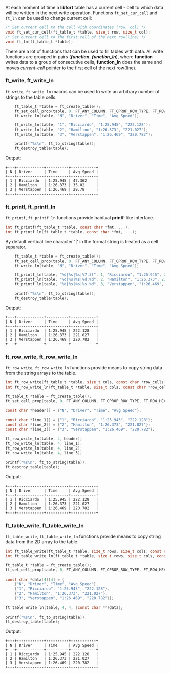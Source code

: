 At each moment of time a **libfort** table has a current cell - cell to which data will be written in the next write operation.
Functions `ft_set_cur_cell` and `ft_ln` can be used to change current cell:
```C
/* Set current cell to the cell with coordinates (row, col) */
void ft_set_cur_cell(ft_table_t *table, size_t row, size_t col);
/* Set current cell to the first cell of the next row(line) */
void ft_ln(ft_table_t *table);
```

There are a lot of functions that can be used to fill tables with data.
All write functions are grouped in pairs (**_function_**, **_function_ln_**), where **function** writes data to a group of consecutive cells, **function_ln** does the same and moves _current-cell_ pointer to the first cell of the next row(line).

### ft_write, ft_write_ln
`ft_write`, `ft_write_ln` macros can be used to write an arbitrary number of strings to the table cells.
```C
    ft_table_t *table = ft_create_table();
    ft_set_cell_prop(table, 0, FT_ANY_COLUMN, FT_CPROP_ROW_TYPE, FT_ROW_HEADER);
    ft_write_ln(table, "N", "Driver", "Time", "Avg Speed");

    ft_write_ln(table, "1", "Ricciardo", "1:25.945", "222.128");
    ft_write_ln(table, "2", "Hamilton", "1:26.373", "221.027");
    ft_write_ln(table, "3", "Verstappen", "1:26.469", "220.782");

    printf("%s\n", ft_to_string(table));
    ft_destroy_table(table);
```
Output:
```text
+---+------------+----------+-----------+
| N | Driver     | Time     | Avg Speed |
+---+------------+----------+-----------+
| 1 | Ricciardo  | 1:25.945 | 47.362    |
| 2 | Hamilton   | 1:26.373 | 35.02     |
| 3 | Verstappen | 1:26.469 | 29.78     |
+---+------------+----------+-----------+
```

### ft_printf, ft_printf_ln
`ft_printf`, `ft_printf_ln` functions provide habitual **printf**-like interface.
```C
int ft_printf(ft_table_t *table, const char *fmt, ...);
int ft_printf_ln(ft_table_t *table, const char *fmt, ...);
```
 By default vertical line character '|' in the format string is treated as a cell separator.
```C
    ft_table_t *table = ft_create_table();
    ft_set_cell_prop(table, 0, FT_ANY_COLUMN, FT_CPROP_ROW_TYPE, FT_ROW_HEADER);
    ft_write_ln(table, "N", "Driver", "Time", "Avg Speed");

    ft_printf_ln(table, "%d|%s|%s|%7.3f", 1, "Ricciardo", "1:25.945", 222.128);
    ft_printf_ln(table, "%d|%s|%s|%d.%d", 2, "Hamilton", "1:26.373", 221, 027);
    ft_printf_ln(table, "%d|%s|%s|%s.%d", 3, "Verstappen", "1:26.469", "220", 782);

    printf("%s\n", ft_to_string(table));
    ft_destroy_table(table);
```
Output:
```text
+---+------------+----------+-----------+
| N | Driver     | Time     | Avg Speed |
+---+------------+----------+-----------+
| 1 | Ricciardo  | 1:25.945 | 222.128   |
| 2 | Hamilton   | 1:26.373 | 221.027   |
| 3 | Verstappen | 1:26.469 | 220.782   |
+---+------------+----------+-----------+
```

### ft_row_write, ft_row_write_ln
`ft_row_write`, `ft_row_write_ln` functions provide means to copy string data from the string arrays to the table.
```C
int ft_row_write(ft_table_t *table, size_t cols, const char *row_cells[]);
int ft_row_write_ln(ft_table_t *table, size_t cols, const char *row_cells[]);
```
```C
ft_table_t *table = ft_create_table();                                        
ft_set_cell_prop(table, 0, FT_ANY_COLUMN, FT_CPROP_ROW_TYPE, FT_ROW_HEADER); 
                                                                              
const char *header[] = {"N", "Driver", "Time", "Avg Speed"};                  
                                                                              
const char *line_1[] = {"1", "Ricciardo", "1:25.945", "222.128"};             
const char *line_2[] = {"2", "Hamilton", "1:26.373", "221.027"};              
const char *line_3[] = {"3", "Verstappen", "1:26.469", "220.782"};            
                                                                              
ft_row_write_ln(table, 4, header);                                            
ft_row_write_ln(table, 4, line_1);                                            
ft_row_write_ln(table, 4, line_2);                                            
ft_row_write_ln(table, 4, line_3);                                            
                                                                              
printf("%s\n", ft_to_string(table));                                          
ft_destroy_table(table);                                                      
```
Output:
```text
+---+------------+----------+-----------+
| N | Driver     | Time     | Avg Speed |
+---+------------+----------+-----------+
| 1 | Ricciardo  | 1:25.945 | 222.128   |
| 2 | Hamilton   | 1:26.373 | 221.027   |
| 3 | Verstappen | 1:26.469 | 220.782   |
+---+------------+----------+-----------+
```

### ft_table_write, ft_table_write_ln
`ft_table_write`, `ft_table_write_ln` functions provide means to copy string data from the 2D array to the table.
```C
int ft_table_write(ft_table_t *table, size_t rows, size_t cols, const char *table_cells[]);
int ft_table_write_ln(ft_table_t *table, size_t rows, size_t cols, const char *table_cells[]);
```

```C
ft_table_t *table = ft_create_table();                                       
ft_set_cell_prop(table, 0, FT_ANY_COLUMN, FT_CPROP_ROW_TYPE, FT_ROW_HEADER);
                                                                             
const char *data[4][4] = {                                                   
    {"N", "Driver", "Time", "Avg Speed"},                                    
    {"1", "Ricciardo", "1:25.945", "222.128"},                               
    {"2", "Hamilton", "1:26.373", "221.027"},                                
    {"3", "Verstappen", "1:26.469", "220.782"}};                             
                                                                             
ft_table_write_ln(table, 4, 4, (const char **)data);                         
                                                                             
printf("%s\n", ft_to_string(table));                                         
ft_destroy_table(table);                                                     
```
Output:
```text
+---+------------+----------+-----------+
| N | Driver     | Time     | Avg Speed |
+---+------------+----------+-----------+
| 1 | Ricciardo  | 1:25.945 | 222.128   |
| 2 | Hamilton   | 1:26.373 | 221.027   |
| 3 | Verstappen | 1:26.469 | 220.782   |
+---+------------+----------+-----------+
```

